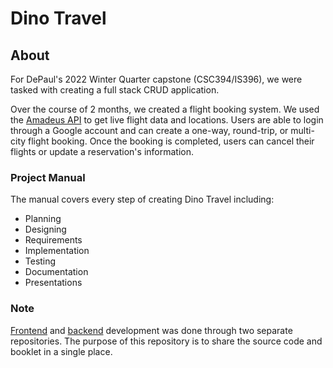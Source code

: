 # Dino Travel

## About

For DePaul's 2022 Winter Quarter capstone (CSC394/IS396), we were tasked with creating a full stack CRUD application.

Over the course of 2 months, we created a flight booking system. We used the [Amadeus API](https://developers.amadeus.com/) to get live flight data and locations. Users are able to login through a Google account and can create a one-way, round-trip, or multi-city flight booking. Once the booking is completed, users can cancel their flights or update a reservation's information.

### Project Manual

The manual covers every step of creating Dino Travel including:

-   Planning
-   Designing
-   Requirements
-   Implementation
-   Testing
-   Documentation
-   Presentations

### Note

[Frontend](https://github.com/Daniel-McCarthy/DinoTravelFrontend) and [backend](https://github.com/DPUPurpleDinos/dino-travel) development was done through two separate repositories. The purpose of this repository is to share the source code and booklet in a single place.
